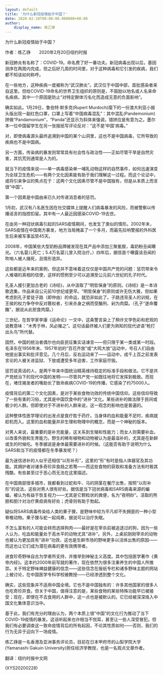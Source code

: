 ```yaml
---
layout: default
title: '为什么新冠疫情始于中国？'
date: 2020-02-28T00:00:00.000000+08:00
author:
    display_name: 练乙铮
---
```


为什么新冠疫情始于中国？

作者：练乙铮　　2020年2月20日纽约时报

新冠肺炎有名称了：COVID-19。命名费了好一番功夫。新冠病毒出现以后，基因测序在两周内完成，但之后好几周的时间里，对于这种病毒和它引发的疾病，我们都不知该如何称呼。

在一些地方，这种疾病一度被称为“武汉肺炎”。武汉位于中国中部，首批感染者来自这里。但给COVID-19命名的世界卫生组织的原则是，不鼓励以地名或人名来命名疾病，其中一个原因是防止“对特定群体污名化而造成无意的负面影响”。

确实如此。1月29日，鲁伯特·默多克(Rupert Murdoch)麾下的一份澳大利亚小报头版出现一副红色口罩，口罩上写着“中国病毒混乱”：其中混乱(Pandemonium)拼做“Pandamonium”，“Panda”还显示为斜体来强调，错拼应是有意为之。墨尔本一位中国留学生在另一张报纸写评论反对：“这不是‘中国’病毒。”

对，即使病毒源头最终追溯到中国的某个山洞里，这也不是中国病毒，它所导致的疾病也不是中国病。

另一方面，传染病的暴发则常常具有社会性与政治性——正如尽管干旱是自然灾害，其饥荒则通常是人为的。

就当下的疫情来说——单一病毒感染单一哺乳动物这样的自然事件，如何迅速演变为全球卫生危机——有两个文化因素能有助于我们理解这一过程。而这个论证中，或将引来争议的焦点在于：这两个文化因素尽管不是中国独有，但是从本质上而言很“中国”。

第一个因素是中国由来已久对传递消息者的惩罚。

1月初，武汉有八名医生因在社交媒体上提醒人们病毒暴发的风险，而被警察以传播谣言的指控扣留。其中有一人最近因感染COVID-19去世。

在由另一种冠状病毒引起的SARS疫情期间，也发生了类似的情形。2002年末，SARS疫情在中国南方暴发，地方当局掩盖了一个多月，而最先拉响警报的外科医生后来被军事监禁45天。

2008年，中国某些大型奶粉品牌被发现在其产品中添加三聚氰胺，毒奶粉丑闻曝光。（六名婴儿死亡；5.4万名婴儿曾入院治疗。）四年后，据信首个曝露该丑闻的吹哨人被人捅死，且情形诡异。

这些都是近年来的案例，但这并不意味着这仅仅是中国共产党的问题：惩罚带来令人难堪的真相的信使，这样的惯例至少可以追溯至公元前六世纪的孔子时代。

孔圣人援引更加古老的《诗经》，从中汲取了“明哲保身”的原则。《诗经》是一本诗歌选集，作品来自公元前10世纪或更早。“明哲保身”的原则或许无伤大雅，但如果考虑到孔子爱徒子路（即仲由）的命运，就恐非如此了。子路违背圣人的训规，在王侯的权力争夺中反对篡权者，引来杀身之祸而受醢刑、剁为肉糜。（孔子“遂命覆醢”，据说从此拒食肉糜。）

三世纪，在哲学家李康《运命论》一文中，这条警言染上了稍许文学色彩和悲观的说教意味：“木秀于林，风必摧之”。这句话最终被人们更为熟知的现代谚语“枪打出头鸟”所代替。

固然，中国的统治者偶尔也向臣民征集实话谏言——但只限于某一类或某一时段。毛泽东在1956年末、1957年初的“百花齐放”或“大鸣大放”运动中，号召人们自由地提出事实和批评意见。几个月后，反右运动来了——运动中，成千上百之前发表言论的人被关进监狱、下放或遭受多年迫害，工作家庭尽毁。

惩罚说真话的人，是两千年来中国统治精英维持稳定的标准手段和做法。它不是共产党统治下的现代中国的发明——尽管共产党一如既往地将它发挥到极致。而现在，堵住揭发者的嘴助长了致命疾病COVID-19的传播，它感染了约75000人。

疫情背后的第二个文化因素，是对于某些食物功效的传统中国信仰。这些信仰导致了一些有害的习俗，尤其是中国饮食中的“进补”文化。某些进补的做法限于民间或极少的人群。但即使对于不进补的人群来说，这一观念的影响也是普遍的。

这种整体性医学理论的出发点是食疗胜于药疗。当身体的血和能量不足时，疾病就趁机而入。这里的血和能量并非生理和物理中的概念，而是一个神秘的版本。

对男人来说，最重要的是补充能量，这关系到生殖和性能力；而女人则需要补血，以改善外貌和生育能力。野生的稀有植物和动物被认为是最滋补的，尤其是在新鲜或生的时候吃。冬季据说是身体最需要进补的时候。（这能否有助于说明为什么SARS和当下的疫情都在冬季暴发呢？）

最为迷信进补的人似乎还相信“以形补形”，这里的“形”有时是指人体器官及其功能。其拥护者对诸多奇珍异食趋之若鹜——而这些食物的获取和准备方法有时极其残酷，有些甚至过于恶心而无法在这里描述。

在中国南部很多城市，我都看到过蛇和牛、马的阴茎在餐厅出售，按照“以形补形”的说法，这些对男人很有好处。据信是当下冠状病毒和SARS病毒来源的蝙蝠，被认为有益于恢复视力——尤其是它颗粒状的粪便，名为“夜明砂”。活取的熊胆和胆汁对治疗黄疸病有好处；虎骨则有助于勃起。

疑似将SARS病毒传染给人类的果子狸，是野味中较为平凡却不失拥趸的一种小型脊椎动物。果子狸与蛇一起炖煮，据说可以治疗失眠。

不怎么富有的人可能会转而选择狗肉——最好是在宰杀前被追逐过的狗，因为一些人认为，吃血和能量处于高水平的动物尤其“进补”。另外，上桌前刚刚宰杀的动物也被认为更加具有“进补”功效，这也是生鲜市场的野味更多以活体出售的原因——而这也让它们成为潜在病毒的更有效携带者。

进食珍奇野味自古为学者所支持，并推举到神秘主义高度。其中包括医学著作《黄帝内经》。这本约2000年前写就的著作，现在依然为很多注重养生的中国人所推崇。关于特定野味裨益健康的信念——这些信念在报纸专栏和诸多野味主题的网站上被讨论，在中国医学专科学校被教授——已经渗透到整个文化。

确实，这些现象并不适用中国全境。它也不是中国独有的：许多其他国家的很多人也吃奇珍异食。但关于中国，值得注意的是，某些食物的某些特殊功能早已被接受；现在，即使在不去食用的人群中，这一点也是被默认的。它已经被深深烙入中国文化集体意识当中。

基于此，我们有充分的理由认为，两个本质上很“中国”的文化行为推动了当下COVID-19疫情的暴发。这话听起来也许相当不悦耳，甚至让一些人深受冒犯。但我们有必要调查这一致命疫情背后的所有起因，不论其性质如何——否则，我们的行为无异于迎向下一场疫情。

练乙铮是一名香港及亚洲事务评论员，目前在日本甲府市的山梨学院大学(Yamanashi Gakuin University)担任经济学教授，也是一名观点文章作者。

翻译：纽约时报中文网

(XYS20200228)

